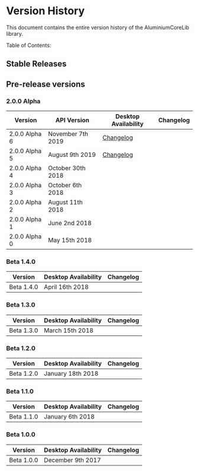 # Version History
This document contains the entire version history of the AluminiumCoreLib library.

Table of Contents:

## Stable Releases

## Pre-release versions 

### 2.0.0 Alpha
 
| Version | API Version | Desktop Availability | Changelog |
|---------|----------------------|-----------|--|
| 2.0.0 Alpha 6 | November 7th 2019 | [Changelog](https://github.com/AluminiumTech/AluminiumCoreLib/releases/tag/2.0.0-alpha6)|
| 2.0.0 Alpha 5 | August 9th 2019 | [Changelog](https://github.com/AluminiumTech/AluminiumCoreLib/releases/tag/2.0.0-alpha5)|
| 2.0.0 Alpha 4 | October 30th 2018 | |
| 2.0.0 Alpha 3 | October 6th 2018 | |
| 2.0.0 Alpha 2 | August 11th 2018 | |
| 2.0.0 Alpha 1 | June 2nd 2018 | |
| 2.0.0 Alpha 0 | May 15th 2018 | |

### Beta 1.4.0

| Version | Desktop Availability | Changelog |
|---------|----------------------|-----------|
| Beta 1.4.0 | April 16th 2018 | |

### Beta 1.3.0

| Version | Desktop Availability | Changelog |
|---------|----------------------|-----------|
| Beta 1.3.0 | March 15th 2018 | |

### Beta 1.2.0

| Version | Desktop Availability | Changelog |
|---------|----------------------|-----------|
| Beta 1.2.0 | January 18th 2018 | |

### Beta 1.1.0

| Version | Desktop Availability | Changelog |
|---------|----------------------|-----------|
| Beta 1.1.0 | January 6th 2018 | |

### Beta 1.0.0

| Version | Desktop Availability | Changelog |
|---------|----------------------|-----------|
| Beta 1.0.0 | December 9th 2017 | |
